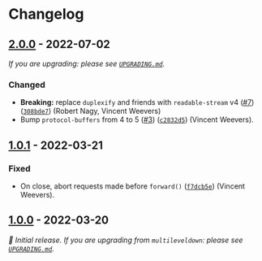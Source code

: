 # Changelog

## [2.0.0] - 2022-07-02

_If you are upgrading: please see [`UPGRADING.md`](UPGRADING.md)._

### Changed

- **Breaking:** replace `duplexify` and friends with `readable-stream` v4 ([#7](https://github.com/Level/many-level/issues/7)) ([`308bde7`](https://github.com/Level/many-level/commit/308bde7)) (Robert Nagy, Vincent Weevers)
- Bump `protocol-buffers` from 4 to 5 ([#3](https://github.com/Level/many-level/issues/3)) ([`c2832d5`](https://github.com/Level/many-level/commit/c2832d5)) (Vincent Weevers).

## [1.0.1] - 2022-03-21

### Fixed

- On close, abort requests made before `forward()` ([`f7dcb5e`](https://github.com/Level/many-level/commit/f7dcb5e)) (Vincent Weevers).

## [1.0.0] - 2022-03-20

_:seedling: Initial release. If you are upgrading from `multileveldown`: please see [`UPGRADING.md`](./UPGRADING.md)._

[2.0.0]: https://github.com/Level/many-level/releases/tag/v2.0.0

[1.0.1]: https://github.com/Level/many-level/releases/tag/v1.0.1

[1.0.0]: https://github.com/Level/many-level/releases/tag/v1.0.0
